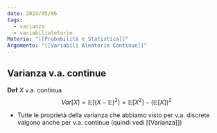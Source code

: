 ```yaml
---
date: 2024/05/06
tags:
  - varianza
  - variabilialetorie
Materia: "[[Probabilità e Statistica]]"
Argomento: "[[Variabili Aleatorie Continue]]"
---
```

## Varianza v.a. continue
**Def** $X$ v.a. continua
$$
Var[X] = \mathbb{E}[(X-\mathbb{E})^{2}] = \mathbb{E}[X^{2}] - (\mathbb{E}[X])^{2}
$$
- Tutte le proprietà della varianza che abbiamo visto per v.a. discrete valgono anche per v.a. continue (quindi vedi [[Varianza]])